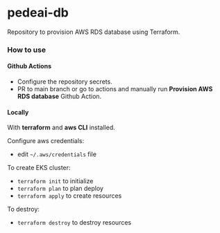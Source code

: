 # pedeai-db

Repository to provision AWS RDS database using Terraform.

### How to use

#### Github Actions

- Configure the repository secrets.
- PR to main branch or go to actions and manually run **Provision AWS RDS database** Github Action.

#### Locally

With **terraform** and **aws CLI** installed.

Configure aws credentials:

- edit `~/.aws/credentials` file

To create EKS cluster:

- `terraform init` to initialize
- `terraform plan` to plan deploy
- `terraform apply` to create resources

To destroy:

- `terraform destroy` to destroy resources